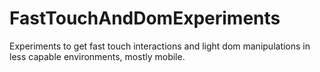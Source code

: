 FastTouchAndDomExperiments
==========================

Experiments to get fast touch interactions and light dom manipulations in less capable environments, mostly mobile.